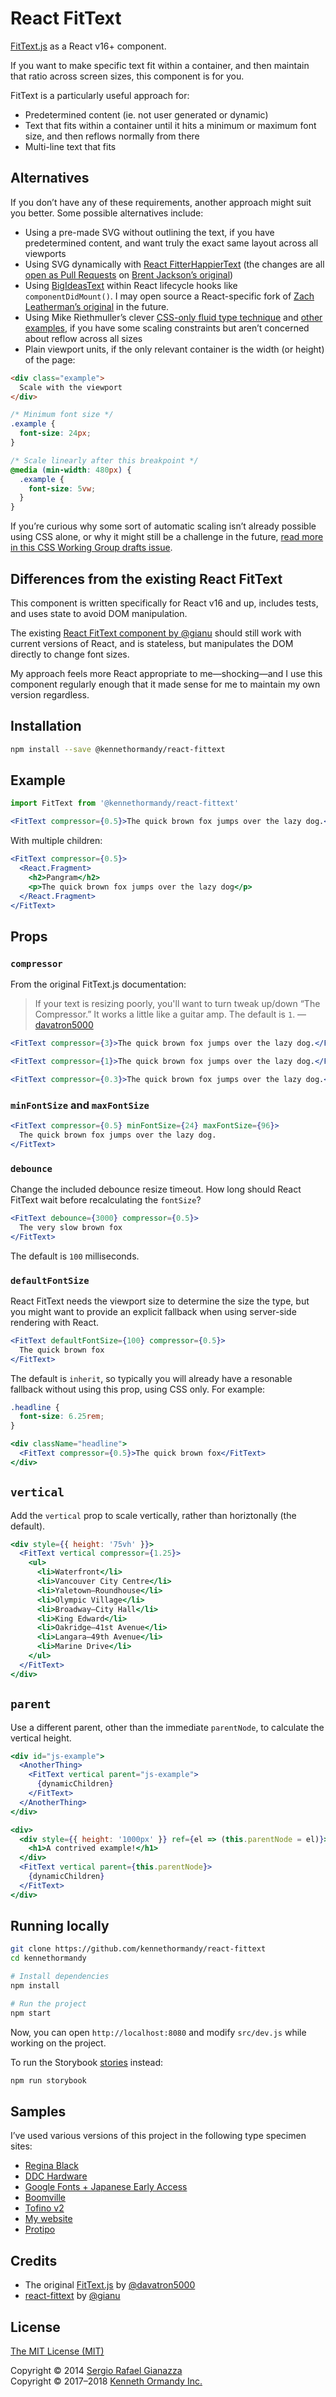 # React FitText

[FitText.js](https://github.com/davatron5000/FitText.js) as a React v16+ component.

If you want to make specific text fit within a container, and then maintain that ratio across screen sizes, this component is for you.

FitText is a particularly useful approach for:

- Predetermined content (ie. not user generated or dynamic)
- Text that fits within a container until it hits a minimum or maximum font size, and then reflows normally from there
- Multi-line text that fits

## Alternatives

If you don’t have any of these requirements, another approach might suit you better. Some possible alternatives include:

- Using a pre-made SVG without outlining the text, if you have predetermined content, and want truly the exact same layout across all viewports
- Using SVG dynamically with [React FitterHappierText](https://github.com/jxnblk/react-fitter-happier-text) (the changes are all [open as Pull Requests](https://github.com/jxnblk/react-fitter-happier-text/pulls) on [Brent Jackson’s original](https://github.com/jxnblk/react-fitter-happier-text))
- Using [BigIdeasText](http://github.com/kennethormandy/big-ideas-text) within React lifecycle hooks like `componentDidMount()`. I may open source a React-specific fork of [Zach Leatherman’s original](https://github.com/zachleat/BigText) in the future.
- Using Mike Riethmuller’s clever [CSS-only fluid type technique](https://www.madebymike.com.au/writing/precise-control-responsive-typography/) and [other examples](https://www.madebymike.com.au/writing/fluid-type-calc-examples/), if you have some scaling constraints but aren’t concerned about reflow across all sizes
- Plain viewport units, if the only relevant container is the width (or height) of the page:

```html
<div class="example">
  Scale with the viewport
</div>
```

```css
/* Minimum font size */
.example {
  font-size: 24px;
}

/* Scale linearly after this breakpoint */
@media (min-width: 480px) {
  .example {
    font-size: 5vw;
  }
}
```

If you’re curious why some sort of automatic scaling isn’t already possible using CSS alone, or why it might still be a challenge in the future, [read more in this CSS Working Group drafts issue](https://github.com/w3c/csswg-drafts/issues/2528).

## Differences from the existing React FitText

This component is written specifically for React v16 and up, includes tests, and uses state to avoid DOM manipulation.

The existing [React FitText component by @gianu](https://github.com/gianu/react-fittext) should still work with current versions of React, and is stateless, but manipulates the DOM directly to change font sizes.

My approach feels more React appropriate to me—shocking—and I use this component regularly enough that it made sense for me to maintain my own version regardless.

## Installation

```sh
npm install --save @kennethormandy/react-fittext
```

## Example

```js
import FitText from '@kennethormandy/react-fittext'
```

```jsx
<FitText compressor={0.5}>The quick brown fox jumps over the lazy dog.</FitText>
```

With multiple children:

```jsx
<FitText compressor={0.5}>
  <React.Fragment>
    <h2>Pangram</h2>
    <p>The quick brown fox jumps over the lazy dog</p>
  </React.Fragment>
</FitText>
```

## Props

### `compressor`

From the original FitText.js documentation:

> If your text is resizing poorly, you'll want to turn tweak up/down “The Compressor.” It works a little like a guitar amp. The default is `1`.
> —[davatron5000](https://github.com/davatron5000/FitText.js)

```jsx
<FitText compressor={3}>The quick brown fox jumps over the lazy dog.</FitText>
```

```jsx
<FitText compressor={1}>The quick brown fox jumps over the lazy dog.</FitText>
```

```jsx
<FitText compressor={0.3}>The quick brown fox jumps over the lazy dog.</FitText>
```

### `minFontSize` and `maxFontSize`

```jsx
<FitText compressor={0.5} minFontSize={24} maxFontSize={96}>
  The quick brown fox jumps over the lazy dog.
</FitText>
```

### `debounce`

Change the included debounce resize timeout. How long should React FitText wait before recalculating the `fontSize`?

```jsx
<FitText debounce={3000} compressor={0.5}>
  The very slow brown fox
</FitText>
```

The default is `100` milliseconds.

### `defaultFontSize`

React FitText needs the viewport size to determine the size the type, but you might want to provide an explicit fallback when using server-side rendering with React.

```jsx
<FitText defaultFontSize={100} compressor={0.5}>
  The quick brown fox
</FitText>
```

The default is `inherit`, so typically you will already have a resonable fallback without using this prop, using CSS only. For example:

```css
.headline {
  font-size: 6.25rem;
}
```

```jsx
<div className="headline">
  <FitText compressor={0.5}>The quick brown fox</FitText>
</div>
```

## `vertical`

Add the `vertical` prop to scale vertically, rather than horiztonally (the default).

```jsx
<div style={{ height: '75vh' }}>
  <FitText vertical compressor={1.25}>
    <ul>
      <li>Waterfront</li>
      <li>Vancouver City Centre</li>
      <li>Yaletown–Roundhouse</li>
      <li>Olympic Village</li>
      <li>Broadway–City Hall</li>
      <li>King Edward</li>
      <li>Oakridge–41st Avenue</li>
      <li>Langara–49th Avenue</li>
      <li>Marine Drive</li>
    </ul>
  </FitText>
</div>
```

## `parent`

Use a different parent, other than the immediate `parentNode`, to calculate the vertical height.

```jsx
<div id="js-example">
  <AnotherThing>
    <FitText vertical parent="js-example">
      {dynamicChildren}
    </FitText>
  </AnotherThing>
</div>
```

```jsx
<div>
  <div style={{ height: '1000px' }} ref={el => (this.parentNode = el)}>
    <h1>A contrived example!</h1>
  </div>
  <FitText vertical parent={this.parentNode}>
    {dynamicChildren}
  </FitText>
</div>
```

## Running locally

```sh
git clone https://github.com/kennethormandy/react-fittext
cd kennethormandy

# Install dependencies
npm install

# Run the project
npm start
```

Now, you can open `http://localhost:8080` and modify `src/dev.js` while working on the project.

To run the Storybook [stories](http://react-fittext.kennethormandy.com) instead:

```sh
npm run storybook
```

## Samples

I’ve used various versions of this project in the following type specimen sites:

- [Regina Black](http://regina-black.losttype.com)
- [DDC Hardware](http://ddc-hardware.losttype.com)
- [Google Fonts + Japanese Early Access](https://googlefonts.github.io/japanese)
- [Boomville](http://Boomville.losttype.com)
- [Tofino v2](http://tofino.losttype.com)
- [My website](https://kennethormandy.com)
- [Protipo](https://protipo.type-together.com)

## Credits

- The original [FitText.js](https://github.com/davatron5000/FitText.js) by [@davatron5000](https://github.com/davatron5000/FitText.js)
- [react-fittext](https://github.com/gianu/react-fittext) by [@gianu](https://github.com/gianu)

## License

[The MIT License (MIT)](LICENSE.md)

Copyright © 2014 [Sergio Rafael Gianazza](https://github.com/gianu/react-fittext/blob/master/LICENSE)<br/>
Copyright © 2017–2018 [Kenneth Ormandy Inc.](http://kennethormandy.com)
